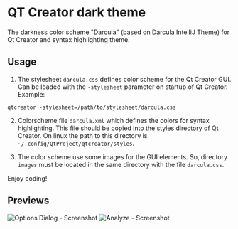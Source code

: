 QT Creator dark theme
=====================
The darkness color scheme "Darcula" (based on Darcula IntelliJ Theme) for Qt Creator and syntax highlighting theme. 

Usage
-----

1. The stylesheet `darcula.css` defines color scheme for the Qt Creator GUI.  
Can be loaded with the `-stylesheet` parameter on startup of Qt Creator.  
  Example:
  ```
  qtcreator -stylesheet=/path/to/stylesheet/darcula.css
  ```
  
2. Colorscheme file `darcula.xml` which defines the colors for syntax highlighting. This file should be copied into the styles directory of Qt Creator.
On linux the path to this directory is `~/.config/QtProject/qtcreator/styles`.

3. The color scheme use some images for the GUI elements. So, directory `images` must be located in the same directory with the file `darcula.css`.


Enjoy coding!

Previews
--------
![Options Dialog - Screenshot](http://webstyle.od.ua/test/qt-creator-darcula/previews/screen1.png)
![Analyze - Screenshot](http://webstyle.od.ua/test/qt-creator-darcula/previews/screen2.png)
